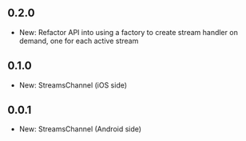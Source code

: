 ## 0.2.0

* New: Refactor API into using a factory to create stream handler on demand, one for each active stream

## 0.1.0

* New: StreamsChannel (iOS side)

## 0.0.1

* New: StreamsChannel (Android side)
